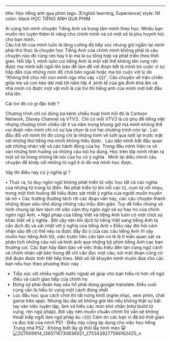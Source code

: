 ---
title: Học tiếng anh qua phim
tags: [English learning, Experience]
style: fill
color: black 
HỌC TIẾNG ANH QUA PHIM

Ai cũng hỏi mình chuyện Tiếng Anh và trung tâm mình theo học. Nhiều bạn muốn rèn luyện thêm kĩ năng cho chính mình và có một số là phụ huynh hỏi cho bạn mình.  
Câu trả lời của mình luôn là tăng cường độ tiếp xúc nhưng giờ ngẫm lại mình phải thú thực là chuyện học Tiếng Anh của chính mình không phải là câu chuyện nào đó rùng rợn hay li kì mà là sự tổng hợp và phát triển theo thời gian.
Hồi lớp 1, mình luôn coi tiếng Anh là một vật thể không tên rung rợn được mẹ mình bắt ngồi lên bàn để làm đề với đoạn kết là mình bỏ cuộc vì sự hấp dẫn của những món đồ chơi bên ngoài hoặc mẹ bỏ cuộc với lý do “Không thể chịu nổi con mình ngu như vậy =))))”. 
Câu chuyện về trận chiến giữa mẹ và con kéo dài mãi tới năm lớp 4 ,kinh tế của gia đình khá lên và nhà mình có được một vật mới là cái tivi thì tiếng anh của mình mới bắt đầu khá lên.    

Cái tivi đó có gì đặc biệt ?

Chương trình chỉ có đúng ba kênh chiếu hoạt hình hồi đó là Cartoon Network, Disney Channel và VTV3 . Chỉ có mỗi VTV3 là có phụ đề tiếng việt nhưng chương trình chiếu rất ít và nằm trong khung giờ mà mình không thể coi được nên mình chỉ có sự lựa chọn là coi hai chương trình còn lại .
Lúc đầu đối với mình thì đó cũng chỉ là những hình vẽ lướt qua lướt lại trước mặt với những thứ tiếng mà mình không hiểu được .
Lâu dần mình bắt đầu quan sát những nhân vật và các hành động của họ. Trong đầu mình hiện ra vô vàn những tình huống và những câu nói họ dùng.
Học trên lớp mình nhận ra một số từ trong những lời nói của họ có ý nghĩa . Mình lại diều chỉnh câu chuyện để khớp với những từ ngữ ít ỏi đó mà mình học được. 

Vậy thì điều này có ý nghĩa gì ?

• Thực ra, tư duy ngôn ngữ không phát triển từ việc học tất cả các nghĩa của những từ trong từ điển. Nó phát triển từ khi nối các từ, cụm từ với nhau, trong một tình huống để hiểu được sát nhất ý nghĩa của người muốn truyền tải nó
• Các trường thường tách rời các đoạn văn hay, các câu chuyện thành những đoạn siêu nhỏ dùng những câu mẫu đơn giản. Tuy dễ hiểu nhưng vô hình chung lại làm tách rời việc cảm thụ ngôn ngữ và sự hay ho của chính ngôn ngữ Anh.
• Ngữ pháp của tiếng Việt và tiếng Anh luôn có một chút sự khác biệt về ý nghĩa . Bởi vậy nên khi dịch từ tiếng Việt sang tiếng Anh ta cần dịch đủ và sát nhất với ý nghĩa của tiếng Anh
• Điều này đòi hỏi cảm nhận sâu để có thể nêu ra được đầy đủ ý của các câu tiếng Anh
Vì vậy muốn học tiếng Anh tốt, việc trước tiên cần làm có lẽ là tỉ mẫn quan sát và phân tích những câu nói và hình ảnh qua những bộ phim tiếng Anh cac bạn thường coi. Các bạn hãy đảm bảo về việc thấu hiểu đến tận cùng ngữ cảnh và chính nhân vật bên trong để chỉ cần đọc một câu, nói một đoạn cũng có thể đoán được tình tiết tiếp theo.
Một số lời khuyên mình muốn đưa cho các bạn nếu học theo phương thức này . 
- Tiếp xúc với nhiều người nước ngoài sẽ giúp cho bạn hiểu rõ hơn về ngữ điệu và cách giao tiếp của chính họ 
- Đừng sợ phải đoán hay xấu hổ phải dùng google translate. Điều cuối cùng vẫn là hiểu từ vựng một cách đúng nhất
- Lúc đầu học qua cách chơi thì rất hứng khởi (nghe nhạc, xem phim, chơi game trên app). Nhưng lâu dài sẽ không giỏi lên nếu không thật sự bắt tay vào việc luyện tập, làm và hiểu các món khó nhằn (như build từ vựng, rèn ngữ pháp). 
Bởi vậy nên muốn chuẩn chỉnh thì vẫn sẽ không thoát kiếp ngồi làm ngữ pháp âu =)))) 
Cảm ơn các bạn vì đã bỏ thời gian ra đọc bài của mình
PS1 : Điều này cũng áp dụng cho việc học tiếng Trung nhá
PS2 : Không biết lấy gì thôi lấy hình mèo 😺
![327009914_1365716730636021_2753429277566162425_n](https://github.com/Tekonora/Tekonora.github.io/assets/119715655/ee47cf1a-ce24-490d-8b90-eee72308f85a)

